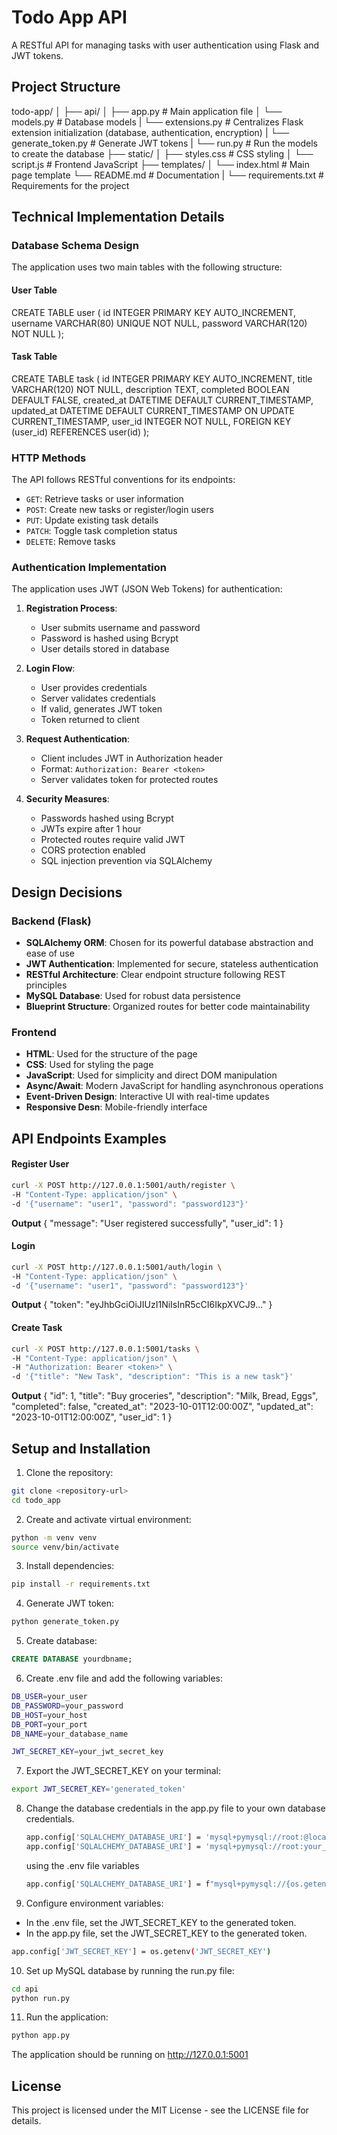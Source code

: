 # Todo App API

A RESTful API for managing tasks with user authentication using Flask and JWT tokens.

## Project Structure
todo-app/
│
├── api/
│ ├── app.py                    # Main application file
│ └── models.py                 # Database models
| └── extensions.py             # Centralizes Flask extension initialization (database, authentication, encryption) 
| └── generate_token.py         # Generate JWT tokens
| └── run.py                    # Run the models to create the database
├── static/
│ ├── styles.css                # CSS styling
│ └── script.js                 # Frontend JavaScript
├── templates/ 
│ └── index.html                # Main page template
└── README.md                   # Documentation
| └── requirements.txt          # Requirements for the project



## Technical Implementation Details

### Database Schema Design
The application uses two main tables with the following structure:

#### User Table
CREATE TABLE user (
id INTEGER PRIMARY KEY AUTO_INCREMENT,
username VARCHAR(80) UNIQUE NOT NULL,
password VARCHAR(120) NOT NULL
);


#### Task Table
CREATE TABLE task (
id INTEGER PRIMARY KEY AUTO_INCREMENT,
title VARCHAR(120) NOT NULL,
description TEXT,
completed BOOLEAN DEFAULT FALSE,
created_at DATETIME DEFAULT CURRENT_TIMESTAMP,
updated_at DATETIME DEFAULT CURRENT_TIMESTAMP ON UPDATE CURRENT_TIMESTAMP,
user_id INTEGER NOT NULL,
FOREIGN KEY (user_id) REFERENCES user(id)
);


### HTTP Methods
The API follows RESTful conventions for its endpoints:
- `GET`: Retrieve tasks or user information
- `POST`: Create new tasks or register/login users
- `PUT`: Update existing task details
- `PATCH`: Toggle task completion status
- `DELETE`: Remove tasks


### Authentication Implementation
The application uses JWT (JSON Web Tokens) for authentication:

1. **Registration Process**:
   - User submits username and password
   - Password is hashed using Bcrypt
   - User details stored in database

2. **Login Flow**:
   - User provides credentials
   - Server validates credentials
   - If valid, generates JWT token
   - Token returned to client

3. **Request Authentication**:
   - Client includes JWT in Authorization header
   - Format: `Authorization: Bearer <token>`
   - Server validates token for protected routes

4. **Security Measures**:
   - Passwords hashed using Bcrypt
   - JWTs expire after 1 hour
   - Protected routes require valid JWT
   - CORS protection enabled
   - SQL injection prevention via SQLAlchemy


## Design Decisions

### Backend (Flask)
- **SQLAlchemy ORM**: Chosen for its powerful database abstraction and ease of use
- **JWT Authentication**: Implemented for secure, stateless authentication
- **RESTful Architecture**: Clear endpoint structure following REST principles
- **MySQL Database**: Used for robust data persistence
- **Blueprint Structure**: Organized routes for better code maintainability

### Frontend
- **HTML**: Used for the structure of the page
- **CSS**: Used for styling the page
- **JavaScript**: Used for simplicity and direct DOM manipulation
- **Async/Await**: Modern JavaScript for handling asynchronous operations
- **Event-Driven Design**: Interactive UI with real-time updates
- **Responsive Desn**: Mobile-friendly interface

## API Endpoints Examples
#### Register User
```bash
curl -X POST http://127.0.0.1:5001/auth/register \
-H "Content-Type: application/json" \
-d '{"username": "user1", "password": "password123"}'
```

**Output**
{
"message": "User registered successfully",
"user_id": 1
}

#### Login
```bash
curl -X POST http://127.0.0.1:5001/auth/login \
-H "Content-Type: application/json" \
-d '{"username": "user1", "password": "password123"}'
```

**Output**
{
  "token": "eyJhbGciOiJIUzI1NiIsInR5cCI6IkpXVCJ9..."
}

#### Create Task
```bash
curl -X POST http://127.0.0.1:5001/tasks \
-H "Content-Type: application/json" \
-H "Authorization: Bearer <token>" \
-d '{"title": "New Task", "description": "This is a new task"}'
```

**Output**
{
  "id": 1,
  "title": "Buy groceries",
  "description": "Milk, Bread, Eggs",
  "completed": false,
  "created_at": "2023-10-01T12:00:00Z",
  "updated_at": "2023-10-01T12:00:00Z",
  "user_id": 1
}


## Setup and Installation

1. Clone the repository:

```bash
git clone <repository-url>
cd todo_app
```

2. Create and activate virtual environment:
```bash
python -m venv venv
source venv/bin/activate 
```

3. Install dependencies:
```bash
pip install -r requirements.txt
```

4. Generate JWT token:
```bash
python generate_token.py
```

5. Create database:
```sql
CREATE DATABASE yourdbname;
```

6. Create .env file and add the following variables:
```bash
DB_USER=your_user
DB_PASSWORD=your_password
DB_HOST=your_host
DB_PORT=your_port
DB_NAME=your_database_name

JWT_SECRET_KEY=your_jwt_secret_key
```

7. Export the JWT_SECRET_KEY on your terminal:
```bash
export JWT_SECRET_KEY='generated_token'
```

8. Change the database credentials in the app.py file to your own database credentials.
    ```bash
   app.config['SQLALCHEMY_DATABASE_URI'] = 'mysql+pymysql://root:@localhost:port/dbname' ##If db has no password
   app.config['SQLALCHEMY_DATABASE_URI'] = 'mysql+pymysql://root:your_password@localhost:port/dbname' ##If db has password
   ```
   using the .env file variables
   ```bash
   app.config['SQLALCHEMY_DATABASE_URI'] = f"mysql+pymysql://{os.getenv('DB_USER')}:{os.getenv('DB_PASSWORD')}@{os.getenv('DB_HOST')}:{os.getenv('DB_PORT')}/{os.getenv('DB_NAME')}"
   ```

9. Configure environment variables:
- In the .env file, set the JWT_SECRET_KEY to the generated token.
- In the app.py file, set the JWT_SECRET_KEY to the generated token.
```bash
app.config['JWT_SECRET_KEY'] = os.getenv('JWT_SECRET_KEY')
```

10. Set up MySQL database by running the run.py file:
```bash
cd api
python run.py
```

11. Run the application:
```bash
python app.py
```

The application should be running on http://127.0.0.1:5001


## License
This project is licensed under the MIT License - see the LICENSE file for details.




